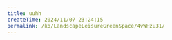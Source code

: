```yaml
---
title: uuhh
createTime: 2024/11/07 23:24:15
permalink: /ko/LandscapeLeisureGreenSpace/4vWHzu31/
---
```


